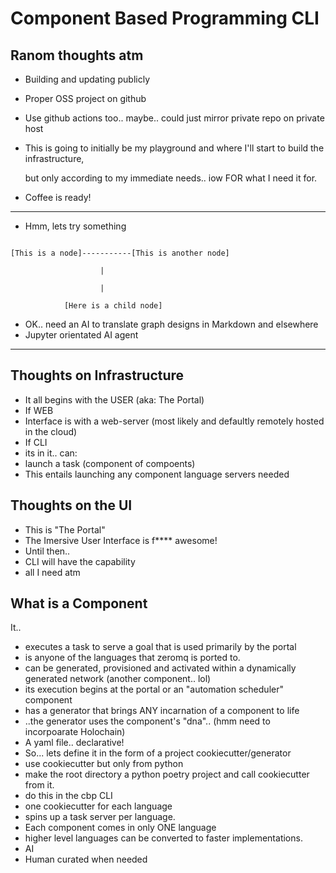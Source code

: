 # Component Based Programming CLI

## Ranom thoughts atm

* Building and updating publicly
* Proper OSS project on github
* Use github actions too.. maybe.. could just mirror private repo on private host
* This is going to initially be my playground and where I'll start to build the infrastructure,

  but only according to my immediate needs.. iow FOR what I need it for.
* Coffee is ready!

---

* Hmm, lets try something

```

[This is a node]-----------[This is another node]

                    |

                    |

            [Here is a child node]

```

* OK.. need an AI to translate graph designs in Markdown and elsewhere
* Jupyter orientated AI agent

---

## Thoughts on Infrastructure

* It all begins with the USER (aka: The Portal)
* If WEB
* Interface is with a web-server (most likely and defaultly remotely hosted in the cloud)
* If CLI
* its in it.. can:
* launch a task (component of compoents)
* This entails launching any component language servers needed

## Thoughts on the UI

* This is "The Portal"
* The Imersive User Interface is f**** awesome!
* Until then..
* CLI will have the capability
* all I need atm

## What is a Component

It..

* executes a task to serve a goal that is used primarily by the portal
* is anyone of the languages that zeromq is ported to.
* can be generated, provisioned and activated within a dynamically generated network (another component.. lol)
* its execution begins at the portal or an "automation scheduler" component
* has a generator that brings ANY incarnation of a component to life
* ..the generator uses the component's "dna".. (hmm need to incorpoarate Holochain)
* A yaml file.. declarative!
* So... lets define it in the form of a project cookiecutter/generator
* use cookiecutter but only from python
* make the root directory a python poetry project and call cookiecutter from it.
* do this in the cbp CLI
* one cookiecutter for each language
* spins up a task server per language.
* Each component comes in only ONE language
* higher level languages can be converted to faster implementations.
* AI
* Human curated when needed
